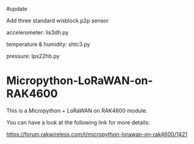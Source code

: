 #update

Add three standard wisblock p2p sensor

accelerometer: lis3dh.py

temperature & humidity: shtc3.py

pressure: lps22hb.py



# Micropython-LoRaWAN-on-RAK4600
This is a Micropython + LoRaWAN on RAK4600 module.

You can have a look at the following link for more details:

https://forum.rakwireless.com/t/micropython-lorawan-on-rak4600/1421
